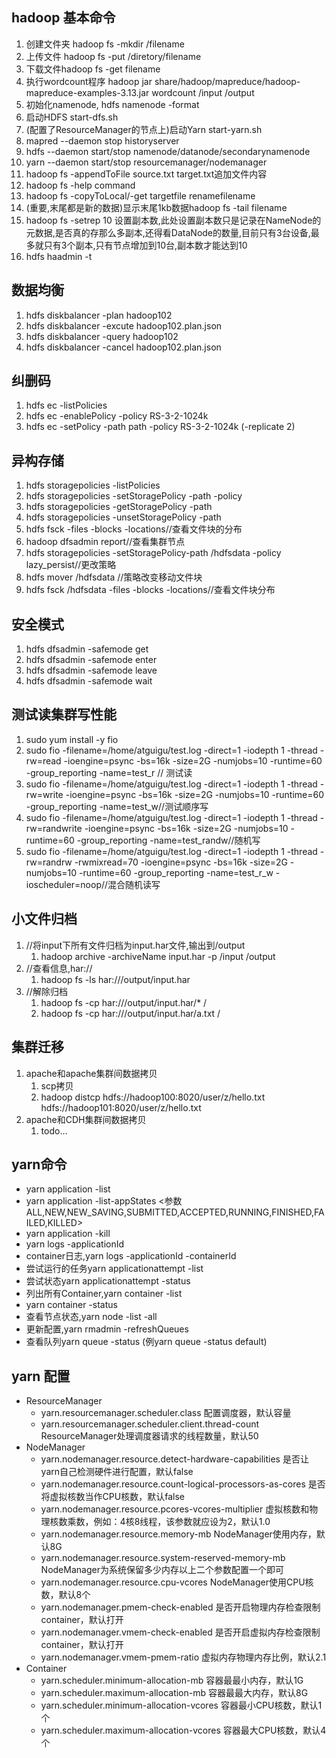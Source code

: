 ## hadoop 基本命令
1. 创建文件夹 hadoop fs -mkdir /filename
2. 上传文件 hadoop fs -put /diretory/filename 
3. 下载文件hadoop fs -get filename
4. 执行wordcount程序 hadoop jar share/hadoop/mapreduce/hadoop-mapreduce-examples-3.13.jar wordcount /input /output
5. 初始化namenode, hdfs namenode -format
6. 启动HDFS start-dfs.sh
7. (配置了ResourceManager的节点上)启动Yarn start-yarn.sh
8. mapred --daemon stop historyserver
9. hdfs --daemon start/stop namenode/datanode/secondarynamenode
10. yarn --daemon start/stop resourcemanager/nodemanager
11. hadoop fs -appendToFile  source.txt target.txt追加文件内容
12. hadoop fs -help command
13. hadoop fs -copyToLocal/-get targetfile renamefilename
14. (重要,末尾都是新的数据)显示末尾1kb数据hadoop fs -tail filename 
15. hadoop fs -setrep 10 设置副本数,此处设置副本数只是记录在NameNode的元数据,是否真的存那么多副本,还得看DataNode的数量,目前只有3台设备,最多就只有3个副本,只有节点增加到10台,副本数才能达到10
16. hdfs haadmin -t
    
## 数据均衡
1. hdfs diskbalancer -plan hadoop102
2. hdfs diskbalancer -excute hadoop102.plan.json
3. hdfs diskbalancer -query hadoop102
4. hdfs diskbalancer -cancel hadoop102.plan.json
   
## 纠删码
1.  hdfs ec -listPolicies
2.  hdfs ec -enablePolicy -policy RS-3-2-1024k
3.  hdfs ec -setPolicy -path path -policy RS-3-2-1024k (-replicate 2)
   
## 异构存储
1. hdfs storagepolicies -listPolicies
2. hdfs storagepolicies -setStoragePolicy -path <path> -policy <policy>
3. hdfs storagepolicies -getStoragePolicy -path <path>
4. hdfs storagepolicies -unsetStoragePolicy -path <path>
5. hdfs fsck <filename> -files -blocks -locations//查看文件块的分布
6. hadoop dfsadmin report//查看集群节点
7. hdfs storagepolicies -setStoragePolicy-path /hdfsdata -policy lazy_persist//更改策略
8. hdfs mover /hdfsdata //策略改变移动文件块
9. hdfs fsck /hdfsdata -files -blocks -locations//查看文件块分布
    
## 安全模式
1. hdfs dfsadmin -safemode get
2. hdfs dfsadmin -safemode enter
3. hdfs dfsadmin -safemode leave
4. hdfs dfsadmin -safemode wait
   
## 测试读集群写性能
1. sudo yum install -y fio
2. sudo fio -filename=/home/atguigu/test.log -direct=1 -iodepth 1 -thread -rw=read -ioengine=psync -bs=16k -size=2G -numjobs=10 -runtime=60 -group_reporting -name=test_r // 测试读
3. sudo fio -filename=/home/atguigu/test.log -direct=1 -iodepth 1 -thread -rw=write -ioengine=psync -bs=16k -size=2G -numjobs=10 -runtime=60 -group_reporting -name=test_w//测试顺序写
4. sudo fio -filename=/home/atguigu/test.log -direct=1 -iodepth 1 -thread -rw=randwrite -ioengine=psync -bs=16k -size=2G -numjobs=10 -runtime=60 -group_reporting -name=test_randw//随机写
5.  sudo fio -filename=/home/atguigu/test.log -direct=1 -iodepth 1 -thread -rw=randrw -rwmixread=70 -ioengine=psync -bs=16k -size=2G -numjobs=10 -runtime=60 -group_reporting -name=test_r_w -ioscheduler=noop//混合随机读写
   
## 小文件归档
1. //将input下所有文件归档为input.har文件,输出到/output
   1. hadoop archive -archiveName input.har -p /input /output
2. //查看信息,har://
   1. hadoop fs -ls har:///output/input.har
3. //解除归档
   1. hadoop fs -cp har:///output/input.har/* /
   2. hadoop fs -cp har:///output/input.har/a.txt /
   
## 集群迁移
1. apache和apache集群间数据拷贝 
   1. scp拷贝
   2. hadoop distcp hdfs://hadoop100:8020/user/z/hello.txt hdfs://hadoop101:8020/user/z/hello.txt
2. apache和CDH集群间数据拷贝
   1. todo...

## yarn命令
- yarn application -list
- yarn application -list-appStates <参数ALL,NEW,NEW_SAVING,SUBMITTED,ACCEPTED,RUNNING,FINISHED,FAILED,KILLED>
- yarn application -kill <applicationId>
- yarn logs -applicationId <ApplicationId>
- container日志,yarn logs -applicationId <applicationId> -containerId <ContainerId>
- 尝试运行的任务yarn applicationattempt -list <ApplicationId>
- 尝试状态yarn applicationattempt -status <ApplicationAttemptId>
- 列出所有Container,yarn container -list <ApplicationAttemptId>
- yarn container -status <ContainerId>
- 查看节点状态,yarn node -list -all
- 更新配置,yarn rmadmin -refreshQueues
- 查看队列yarn queue -status <QueueName>(例yarn queue -status default)

## yarn 配置
- ResourceManager
    - yarn.resourcemanager.scheduler.class 配置调度器，默认容量
    - yarn.resourcemanager.scheduler.client.thread-count ResourceManager处理调度器请求的线程数量，默认50
- NodeManager
    - yarn.nodemanager.resource.detect-hardware-capabilities 是否让yarn自己检测硬件进行配置，默认false
    - yarn.nodemanager.resource.count-logical-processors-as-cores 是否将虚拟核数当作CPU核数，默认false
    - yarn.nodemanager.resource.pcores-vcores-multiplier 虚拟核数和物理核数乘数，例如：4核8线程，该参数就应设为2，默认1.0
    - yarn.nodemanager.resource.memory-mb NodeManager使用内存，默认8G
    - yarn.nodemanager.resource.system-reserved-memory-mb NodeManager为系统保留多少内存以上二个参数配置一个即可
    - yarn.nodemanager.resource.cpu-vcores NodeManager使用CPU核数，默认8个
    - yarn.nodemanager.pmem-check-enabled 是否开启物理内存检查限制container，默认打开
    - yarn.nodemanager.vmem-check-enabled 是否开启虚拟内存检查限制container，默认打开
    - yarn.nodemanager.vmem-pmem-ratio 虚拟内存物理内存比例，默认2.1
- Container
    - yarn.scheduler.minimum-allocation-mb 容器最最小内存，默认1G
    - yarn.scheduler.maximum-allocation-mb 容器最最大内存，默认8G
    - yarn.scheduler.minimum-allocation-vcores 容器最小CPU核数，默认1个
    - yarn.scheduler.maximum-allocation-vcores 容器最大CPU核数，默认4个